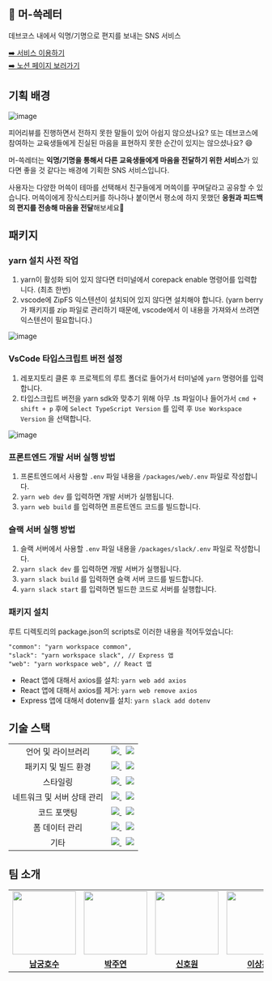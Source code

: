 ## 📮 머-쓱레터
데브코스 내에서 익명/기명으로 편지를 보내는 SNS 서비스

[➡️ 서비스 이용하기](https://www.musseuk-letter.site/)  
[➡️ 노션 페이지 보러가기](https://prgrms.notion.site/SNS-9a454521e03748d8a6adb105778922b3)  

## 기획 배경
![image](https://github.com/prgrms-fe-devcourse/FEDC4_MUSSEUK_LETTER_Donggeun/assets/50488780/fa7f76df-5bd3-4e92-b10c-aa758fc83e11)

피어리뷰를 진행하면서 전하지 못한 말들이 있어 아쉽지 않으셨나요? 또는 데브코스에 참여하는 교육생들에게 진실된 마음을 표현하지 못한 순간이 있지는 않으셨나요? 😄

머-쓱레터는 **익명/기명을 통해서 다른 교육생들에게 마음을 전달하기 위한 서비스**가 있다면 좋을 것 같다는 배경에 기획한 SNS 서비스입니다.

사용자는 다양한 머쓱이 테마를 선택해서 친구들에게 머쓱이를 꾸며달라고 공유할 수 있습니다. 
머쓱이에게 장식스티커를 하나하나 붙이면서 평소에 하지 못했던 **응원과 피드백의 편지를 전송해 마음을 전달**해보세요📮

## 패키지
### yarn 설치 사전 작업
1. yarn이 활성화 되어 있지 않다면 터미널에서 corepack enable 명령어를 입력합니다. (최초 한번)
2. vscode에 ZipFS 익스텐션이 설치되어 있지 않다면 설치해야 합니다. (yarn berry가 패키지를 zip 파일로 관리하기 때문에, vscode에서 이 내용을 가져와서 쓰려면 익스텐션이 필요합니다.)

![image](https://github.com/prgrms-fe-devcourse/FEDC4_MUSSEUK_LETTER_Donggeun/assets/50488780/882a7850-2782-42b6-8ba5-cc37bc5ed079)

### VsCode 타입스크립트 버전 설정
1. 레포지토리 클론 후 프로젝트의 루트 폴더로 들어가서 터미널에 `yarn` 명령어를 입력합니다.
2. 타입스크립트 버전을 yarn sdk와 맞추기 위해 아무 .ts 파일이나 들어가서 `cmd + shift + p` 후에 `Select TypeScript Version` 를 입력 후 `Use Workspace Version` 을 선택합니다.

![image](https://github.com/prgrms-fe-devcourse/FEDC4_MUSSEUK_LETTER_Donggeun/assets/50488780/195f731d-b269-4e49-8301-a468ed0c94d0)

### 프론트엔드 개발 서버 실행 방법
1. 프론트엔드에서 사용할 `.env` 파일 내용을 `/packages/web/.env` 파일로 작성합니다.
2. `yarn web dev` 를 입력하면 개발 서버가 실행됩니다.
3. `yarn web build` 를 입력하면 프론트엔드 코드를 빌드합니다.

### 슬랙 서버 실행 방법
1. 슬랙 서버에서 사용할 `.env` 파일 내용을 `/packages/slack/.env` 파일로 작성합니다.
2. `yarn slack dev` 를 입력하면 개발 서버가 실행됩니다.
3. `yarn slack build` 를 입력하면 슬랙 서버 코드를 빌드합니다.
4. `yarn slack start` 를 입력하면 빌드한 코드로 서버를 실행합니다.


### 패키지 설치
루트 디렉토리의 package.json의 scripts로 이러한 내용을 적어두었습니다:

```
"common": "yarn workspace common",
"slack": "yarn workspace slack", // Express 앱
"web": "yarn workspace web", // React 앱
```

- React 앱에 대해서 axios를 설치: `yarn web add axios`
- React 앱에 대해서 axios를 제거: `yarn web remove axios`
- Express 앱에 대해서 dotenv를 설치: `yarn slack add dotenv`

## 기술 스택
<table>
  <tr>
    <td align="center">언어 및 라이브러리</td>
    <td>
      <a href="https://react.dev/">
        <img src="https://img.shields.io/badge/React-61DAFB?logo=react&logoColor=000&style=for-the-badge"/>
      </a>
      &nbsp
      <a href="https://www.typescriptlang.org/">
        <img src="https://img.shields.io/badge/TypeScript-3178C6?logo=typescript&logoColor=fff&style=for-the-badge"/>
      </a>
    </td>
  </tr>
  <tr>
    <td align="center">패키지 및 빌드 환경</td>
    <td>
      <a href="https://yarnpkg.com/">
        <img src="https://img.shields.io/badge/Yarn-2C8EBB?logo=yarn&logoColor=fff&style=for-the-badge"/>
      </a>
      &nbsp
      <a href="https://ko.vitejs.dev/guide/">
        <img src="https://img.shields.io/badge/Vite-646CFF?logo=vite&logoColor=fff&style=for-the-badge"/>
      </a>
    </td>
  </tr>
  <tr>
    <td align="center">스타일링</td>
    <td>
      <a href="https://emotion.sh/docs/introduction/">
        <img src="https://img.shields.io/badge/emotion-DB7093?logo=styledcomponents&logoColor=fff&style=for-the-badge"/>
      </a>
      &nbsp
      <a href="https://chakra-ui.com/">
        <img src="https://img.shields.io/badge/Chakra%20UI-319795?logo=chakraui&logoColor=fff&style=for-the-badge"/>
      </a>
    </td>
  </tr>
  <tr>
    <td align="center">네트워크 및 서버 상태 관리</td>
    <td>
      <a href="https://axios-http.com/kr/docs/intro">
        <img src="https://img.shields.io/badge/Axios-5A29E4?logo=axios&logoColor=fff&style=for-the-badge"/>
      </a>
      &nbsp
      <a href="https://tanstack.com/query/latest">
        <img src="https://img.shields.io/badge/tanstack%20query-FF4154?logo=reactquery&logoColor=fff&style=for-the-badge"/>
      </a>
    </td>
  </tr>
  <tr>
    <td align="center">코드 포맷팅</td>
    <td>
      <a href="https://eslint.org/">
        <img src="https://img.shields.io/badge/ESLint-4B32C3?logo=eslint&logoColor=fff&style=for-the-badge"/>
      </a>
      &nbsp
      <a href="https://prettier.io/">
        <img src="https://img.shields.io/badge/Prettier-F7B93E?logo=prettier&logoColor=fff&style=for-the-badge"/>
      </a>
    </td>
  </tr>
  <tr>
    <td align="center">폼 데이터 관리</td>
    <td>
      <a href="https://www.react-hook-form.com/">
        <img src="https://img.shields.io/badge/React%20Hook%20Form-EC5990?logo=reacthookform&logoColor=fff&style=for-the-badge"/>
      </a>
      &nbsp
      <a href="https://zod.dev/">
        <img src="https://img.shields.io/badge/Zod-3E67B1?logo=zod&logoColor=fff&style=for-the-badge"/>
      </a>
    </td>
  </tr>
  <tr>
    <td align="center">기타</td>
    <td>
      <a href="https://reactrouter.com/en/main">
        <img src="https://img.shields.io/badge/React%20Router-CA4245?logo=reactrouter&logoColor=fff&style=for-the-badge"/>
      </a>
      &nbsp
      <a href="https://swiperjs.com/">
        <img src="https://img.shields.io/badge/Swiper-6332F6?logo=swiper&logoColor=fff&style=for-the-badge"/>
      </a>
    </td>
  </tr>
</table>

## 팀 소개
<table>
  <tr>
    <td align="center"><a href="https://github.com/from1to2"><img src="https://avatars.githubusercontent.com/from1to2" width="125px;" alt=""></a></td>
    <td align="center"><a href="https://github.com/juyeon-park"><img src="https://avatars.githubusercontent.com/juyeon-park" width="125px;" alt=""></a></td>
    <td align="center"><a href="https://github.com/Howon-Shin"><img src="https://avatars.githubusercontent.com/Howon-Shin" width="125px;" alt=""></a></td>
    <td align="center"><a href="https://github.com/bbearcookie"><img src="https://avatars.githubusercontent.com/bbearcookie" width="125px;" alt=""></a></td>
    <td align="center"><a href="https://github.com/Eosdia"><img src="https://avatars.githubusercontent.com/Eosdia" width="125px;" alt=""></a></td>
  </tr>
  <tr>
    <td align="center"><a href="https://github.com/from1to2"><b>남궁호수</b></a></td>
    <td align="center"><a href="https://github.com/juyeon-park"><b>박주연</b></a></td>
    <td align="center"><a href="https://github.com/Howon-Shin"><b>신호원</b></a></td>
    <td align="center"><a href="https://github.com/bbearcookie"><b>이상훈</b></a></td>
    <td align="center"><a href="https://github.com/Eosdia"><b>우현지</b></a></td>
  </tr>
</table>
